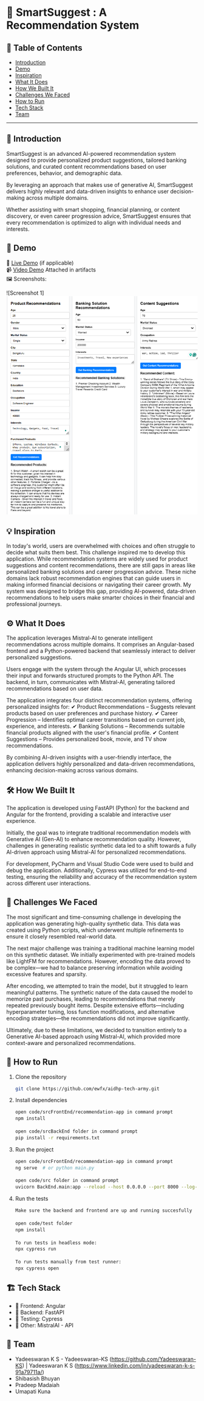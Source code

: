 # 🚀 SmartSuggest : A Recommendation System

## 📌 Table of Contents
- [Introduction](#introduction)
- [Demo](#demo)
- [Inspiration](#inspiration)
- [What It Does](#what-it-does)
- [How We Built It](#how-we-built-it)
- [Challenges We Faced](#challenges-we-faced)
- [How to Run](#how-to-run)
- [Tech Stack](#tech-stack)
- [Team](#team)

---

## 🎯 Introduction
SmartSuggest is an advanced AI-powered recommendation system designed to provide personalized product suggestions, tailored banking solutions, and curated content recommendations based on user preferences, behavior, and demographic data.

By leveraging an approach that makes use of generative AI, SmartSuggest delivers highly relevant and data-driven insights to enhance user decision-making across multiple domains.

Whether assisting with smart shopping, financial planning, or content discovery, or even career progression advice, SmartSuggest ensures that every recommendation is optimized to align with individual needs and interests.

## 🎥 Demo
🔗 [Live Demo](#) (if applicable)  
📹 [Video Demo](#) Attached in artifacts  
🖼️ Screenshots:

![Screenshot 1] ![alt text](image.png)

## 💡 Inspiration
In today's world, users are overwhelmed with choices and often struggle to decide what suits them best. This challenge inspired me to develop this application. While recommendation systems are widely used for product suggestions and content recommendations, there are still gaps in areas like personalized banking solutions and career progression advice. These niche domains lack robust recommendation engines that can guide users in making informed financial decisions or navigating their career growth. My system was designed to bridge this gap, providing AI-powered, data-driven recommendations to help users make smarter choices in their financial and professional journeys.

## ⚙️ What It Does
The application leverages Mistral-AI to generate intelligent recommendations across multiple domains. It comprises an Angular-based frontend and a Python-powered backend that seamlessly interact to deliver personalized suggestions.

Users engage with the system through the Angular UI, which processes their input and forwards structured prompts to the Python API. The backend, in turn, communicates with Mistral-AI, generating tailored recommendations based on user data.

The application integrates four distinct recommendation systems, offering personalized insights for:
✔ Product Recommendations – Suggests relevant products based on user preferences and purchase history.
✔ Career Progression – Identifies optimal career transitions based on current job, experience, and interests.
✔ Banking Solutions – Recommends suitable financial products aligned with the user's financial profile.
✔ Content Suggestions – Provides personalized book, movie, and TV show recommendations.

By combining AI-driven insights with a user-friendly interface, the application delivers highly personalized and data-driven recommendations, enhancing decision-making across various domains.

## 🛠️ How We Built It
The application is developed using FastAPI (Python) for the backend and Angular for the frontend, providing a scalable and interactive user experience.

Initially, the goal was to integrate traditional recommendation models with Generative AI (Gen-AI) to enhance recommendation quality. However, challenges in generating realistic synthetic data led to a shift towards a fully AI-driven approach using Mistral-AI for personalized recommendations.

For development, PyCharm and Visual Studio Code were used to build and debug the application. Additionally, Cypress was utilized for end-to-end testing, ensuring the reliability and accuracy of the recommendation system across different user interactions.

## 🚧 Challenges We Faced
The most significant and time-consuming challenge in developing the application was generating high-quality synthetic data. This data was created using Python scripts, which underwent multiple refinements to ensure it closely resembled real-world data.

The next major challenge was training a traditional machine learning model on this synthetic dataset. We initially experimented with pre-trained models like LightFM for recommendations. However, encoding the data proved to be complex—we had to balance preserving information while avoiding excessive features and sparsity.

After encoding, we attempted to train the model, but it struggled to learn meaningful patterns. The synthetic nature of the data caused the model to memorize past purchases, leading to recommendations that merely repeated previously bought items. Despite extensive efforts—including hyperparameter tuning, loss function modifications, and alternative encoding strategies—the recommendations did not improve significantly.

Ultimately, due to these limitations, we decided to transition entirely to a Generative AI-based approach using Mistral-AI, which provided more context-aware and personalized recommendations.

## 🏃 How to Run
1. Clone the repository  
   ```sh
   git clone https://github.com/ewfx/aidhp-tech-army.git
   ```
2. Install dependencies  
   ```sh
   open code/srcFrontEnd/recommendation-app in command prompt
   npm install
   
   open code/srcBackEnd folder in command prompt
   pip install -r requirements.txt
   ```
3. Run the project  
   ```sh
   open code/srcFrontEnd/recommendation-app in command prompt
   ng serve  # or python main.py

   open code/src folder in command prompt
   uvicorn BackEnd.main:app --reload --host 0.0.0.0 --port 8000 --log-level debug
   ```

4. Run the tests
   ```sh
   Make sure the backend and frontend are up and running succesfully
   
   open code/test folder
   npm install
   
   To run tests in headless mode: 
   npx cypress run

   To run tests manually from test runner: 
   npx cypress open
   ```

## 🏗️ Tech Stack
- 🔹 Frontend: Angular
- 🔹 Backend: FastAPI 
- 🔹 Testing: Cypress
- 🔹 Other: MistralAI - API

## 👥 Team
- Yadeeswaran K S - Yadeeswaran-KS (https://github.com/Yadeeswaran-KS) | Yadeeswaran K S (https://www.linkedin.com/in/yadeeswaran-k-s-91a79711a/)
- Shibasish Bhuyan 
- Pradeep Madaiah  
- Umapati Kuna 